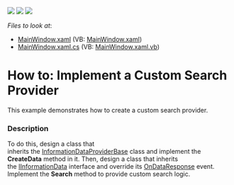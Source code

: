 <!-- default badges list -->
![](https://img.shields.io/endpoint?url=https://codecentral.devexpress.com/api/v1/VersionRange/128571589/22.2.2%2B)
[![](https://img.shields.io/badge/Open_in_DevExpress_Support_Center-FF7200?style=flat-square&logo=DevExpress&logoColor=white)](https://supportcenter.devexpress.com/ticket/details/T516585)
[![](https://img.shields.io/badge/📖_How_to_use_DevExpress_Examples-e9f6fc?style=flat-square)](https://docs.devexpress.com/GeneralInformation/403183)
<!-- default badges end -->
<!-- default file list -->
*Files to look at*:

* [MainWindow.xaml](./CS/CustomSearchProvider/MainWindow.xaml) (VB: [MainWindow.xaml](./VB/CustomSearchProvider/MainWindow.xaml))
* [MainWindow.xaml.cs](./CS/CustomSearchProvider/MainWindow.xaml.cs) (VB: [MainWindow.xaml.vb](./VB/CustomSearchProvider/MainWindow.xaml.vb))
<!-- default file list end -->
# How to: Implement a Custom Search Provider


This example demonstrates how to create a custom search provider.


<h3>Description</h3>

To do this, design a class that inherits&nbsp;the&nbsp;<a href="https://documentation.devexpress.com/#WPF/clsDevExpressXpfMapInformationDataProviderBasetopic">InformationDataProviderBase</a>&nbsp;class&nbsp;and implement the <strong>CreateData</strong>&nbsp;method in it. Then, design a class that inherits the&nbsp;<a href="https://documentation.devexpress.com/#wpf/clsDevExpressXpfMapIInformationDatatopic">IInformationData</a>&nbsp;interface and override its&nbsp;<a href="https://documentation.devexpress.com/#wpf/DevExpressXpfMapIInformationData_OnDataResponsetopic">OnDataResponse</a>&nbsp;event. Implement the&nbsp;<strong>Search</strong>&nbsp;method to provide custom search logic.

<br/>


